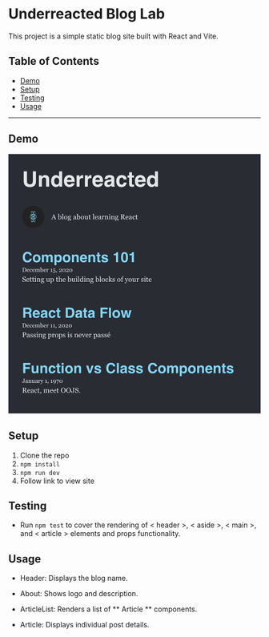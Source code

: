 # Underreacted Blog Lab
This project is a simple static blog site built with React and Vite.

## Table of Contents

- [Demo](#demo)  
- [Setup](#setup)  
- [Testing](#testing)  
- [Usage](#usage)
---

## Demo
![blog demo](./src/assets/demo.png)

## Setup
1. Clone the repo
2. `npm install`
3. `npm run dev` 
4. Follow link to view site

## Testing
- Run `npm test` to cover the rendering of < header >, < aside >, < main >, and < article > elements and props functionality.

## Usage
- Header: Displays the blog name.

- About: Shows logo and description.

- ArticleList: Renders a list of ** Article ** components.

- Article: Displays individual post details.
